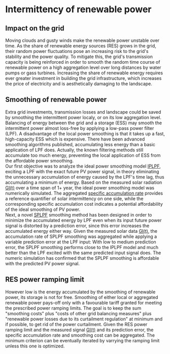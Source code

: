 # Intermittency of renewable power
## Impact on the grid 
Moving clouds and gusty winds make the renewable power unstable over time. As the share of renewable energy sources (RES) grows in the grid, their random power fluctuations pose an increasing risk to the grid's stability and the power quality. To mitigate this, the grid's transmission capacity is being reinforced in order to smooth the random time course of renewable power on a high aggregation level over long distances by water pumps or gass turbines. Increasing the share of renewable energy requires ever greater investment in building the grid infrastructure, which increases the price of electricity and is aesthetically damaging to the landscape.  
## Smoothing of renewable power
Extra grid investments, transmission losses and landscape could be saved by smoothing the intermittent power localy, or on its low aggregation level. Balancing of energy between the grid and a storage (ESS) may smooth the intermittent power almost loss-free by applying a low-pass power filter (LPF). A disadvantage of the local power smoothing is that it takes up a fast, high-capacity ESS which is expensive. There have been advanced smoothing algorithms published, accumulating less energy than a basic application of LPF does. Actually, the known filtering methods still accumulate too much energy, preventing the local application of ESS from the affordable power smoothing.  
Our first objective was to analyze the ideal power smoothing model [IPLPF](https://mhrons.github.io/pv_smooth/#ideal-predictive-smoothing-iplpf), exciting a LPF with the exact future PV power signal, in theory eliminating the unnecessary accumulation of energy caused by the LPF's time lag, thus accumulating a minimum of energy. Based on the measured solar radiation [GI(t)](https://mhrons.github.io/pv_log/) over a time span of 1+ year, the ideal power smoothing model was numerically simulated. The aggregated [specific accumulation rate](https://mhrons.github.io/pv_smooth/#specific-accumulation-rate) provides a reference quantifier of solar intermittency on one side, while the corresponding specific accumulation cost indicates a potential affordability of the ideal smoothing of PV power.  
Next, a novel [SPLPF](https://mhrons.github.io/splpf/) smoothing method has been designed in order to minimize the accumulated energy by LPF even when its input future power signal is distorted by a prediction error, since this error increases the accumulated energy either way. Given the measured solar data [GI(t)](https://mhrons.github.io/pv_log/), the accumulation rate of SPLPF smoothing was aggregated while applying a variable prediction error at the LPF input: With low to medium prediction error, the SPLPF smoothing performs close to the IPLPF model and much better than the LPF excited with the same predicted input signal does. The numeric simulation has confirmed that the SPLPF smoothing is affordable with the predicted PV power signal.  

## RES power ramping limit
However low is the energy accumulated by the smoothing of renewable power, its storage is not for free. Smoothing of either local or aggregated renewable power pays-off only with a favourable tariff granted for meeting the prescribed power ramping limits. The goal is to keep the sum "smoothing costs" plus "costs of other grid balancing measures" plus "renewable power losses due to its curtailment regulation" at minimum and if possible, to get rid of the power curtailment. Given the RES power ramping limit and the measured signal [GI(t)](https://mhrons.github.io/pv_log/) and its prediction error, the specific accumulation rate and smoothing cost can be aggregated. The minimum criterion can be eventually iterated by varrying the ramping limit unless this one is optimized.
